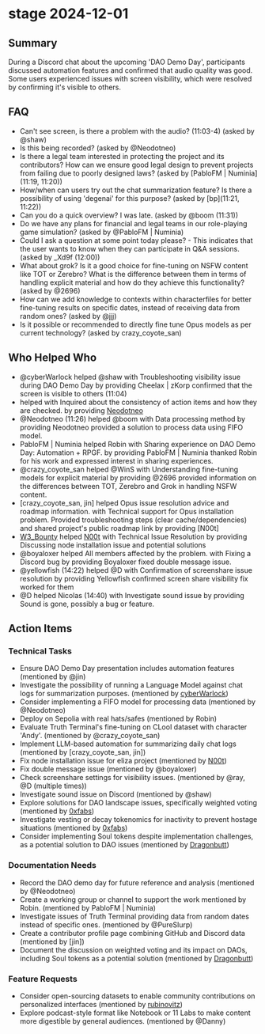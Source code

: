 # stage 2024-12-01

## Summary
During a Discord chat about the upcoming 'DAO Demo Day', participants discussed automation features and confirmed that audio quality was good. Some users experienced issues with screen visibility, which were resolved by confirming it's visible to others.

## FAQ
- Can't see screen, is there a problem with the audio? (11:03-4) (asked by @shaw)
- Is this being recorded? (asked by @Neodotneo)
- Is there a legal team interested in protecting the project and its contributors? How can we ensure good legal design to prevent projects from failing due to poorly designed laws? (asked by [PabloFM | Numinia](11:19, 11:20))
- How/when can users try out the chat summarization feature? Is there a possibility of using 'degenai' for this purpose? (asked by [bp](11:21, 11:22))
- Can you do a quick overview? I was late. (asked by @boom (11:31))
- Do we have any plans for financial and legal teams in our role-playing game simulation? (asked by @PabloFM | Numinia)
- Could I ask a question at some point today please? - This indicates that the user wants to know when they can participate in Q&A sessions. (asked by _Xd9f (12:00))
- What about grok? Is it a good choice for fine-tuning on NSFW content like TOT or Zerebro? What is the difference between them in terms of handling explicit material and how do they achieve this functionality? (asked by @2696)
- How can we add knowledge to contexts within characterfiles for better fine-tuning results on specific dates, instead of receiving data from random ones? (asked by @jjj)
- Is it possible or recommended to directly fine tune Opus models as per current technology? (asked by crazy_coyote_san)

## Who Helped Who
- @cyberWarlock helped @shaw with Troubleshooting visibility issue during DAO Demo Day by providing Cheelax | zKorp confirmed that the screen is visible to others (11:04)
-  helped  with Inquired about the consistency of action items and how they are checked. by providing [Neodotneo](11:23)
- @Neodotneo (11:26) helped @boom with Data processing method by providing Neodotneo provided a solution to process data using FIFO model.
- PabloFM | Numinia helped Robin with Sharing experience on DAO Demo Day: Automation + RPGF. by providing PabloFM | Numinia thanked Robin for his work and expressed interest in sharing experiences.
- @crazy_coyote_san helped @WinS with Understanding fine-tuning models for explicit material by providing @2696 provided information on the differences between TOT, Zerebro and Grok in handling NSFW content.
- [crazy_coyote_san, jin] helped Opus issue resolution advice and roadmap information. with Technical support for Opus installation problem. Provided troubleshooting steps (clear cache/dependencies) and shared project's public roadmap link by providing [N00t]
- [W3_Bounty](13:42) helped [N00t](13:58) with Technical Issue Resolution by providing Discussing node installation issue and potential solutions
- @boyaloxer helped All members affected by the problem. with Fixing a Discord bug by providing Boyaloxer fixed double message issue.
- @yellowfish (14:22) helped @D with Confirmation of screenshare issue resolution by providing Yellowfish confirmed screen share visibility fix worked for them
- @D helped Nicolas (14:40) with Investigate sound issue by providing Sound is gone, possibly a bug or feature.

## Action Items

### Technical Tasks
- Ensure DAO Demo Day presentation includes automation features (mentioned by @jin)
- Investigate the possibility of running a Language Model against chat logs for summarization purposes. (mentioned by [cyberWarlock](11:20))
- Consider implementing a FIFO model for processing data (mentioned by @Neodotneo)
- Deploy on Sepolia with real hats/safes (mentioned by Robin)
- Evaluate Truth Terminal's fine-tuning on CLooI dataset with character 'Andy'. (mentioned by @crazy_coyote_san)
- Implement LLM-based automation for summarizing daily chat logs (mentioned by [crazy_coyote_san, jin])
- Fix node installation issue for eliza project (mentioned by [N00t](13:58))
- Fix double message issue (mentioned by @boyaloxer)
- Check screenshare settings for visibility issues. (mentioned by @ray, @D (multiple times))
- Investigate sound issue on Discord (mentioned by @shaw)
- Explore solutions for DAO landscape issues, specifically weighted voting (mentioned by [0xfabs](15:23))
- Investigate vesting or decay tokenomics for inactivity to prevent hostage situations (mentioned by [0xfabs](15:23))
- Consider implementing Soul tokens despite implementation challenges, as a potential solution to DAO issues (mentioned by [Dragonbutt](15:20))

### Documentation Needs
- Record the DAO demo day for future reference and analysis (mentioned by @Neodotneo)
- Create a working group or channel to support the work mentioned by Robin. (mentioned by PabloFM | Numinia)
- Investigate issues of Truth Terminal providing data from random dates instead of specific ones. (mentioned by @PureSlurp)
- Create a contributor profile page combining GitHub and Discord data (mentioned by [jin])
- Document the discussion on weighted voting and its impact on DAOs, including Soul tokens as a potential solution (mentioned by [Dragonbutt](15:20))

### Feature Requests
- Consider open-sourcing datasets to enable community contributions on personalized interfaces (mentioned by [rubinovitz](11:19))
- Explore podcast-style format like Notebook or 11 Labs to make content more digestible by general audiences. (mentioned by @Danny)